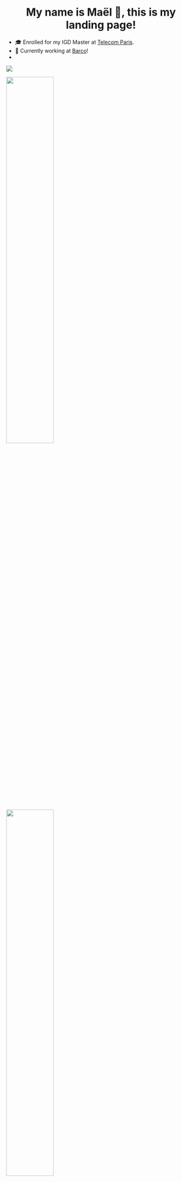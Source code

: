 <h1 align="center"> My name is Maël 🔭, this is my landing page! </h1>

<!--
**Skyepulse/Skyepulse** is a ✨ _special_ ✨ repository because its `README.md` (this file) appears on your GitHub profile.

Here are some ideas to get you started:

- 🔭 I’m currently working on ...
- 🌱 I’m currently learning ...
- 👯 I’m looking to collaborate on ...
- 🤔 I’m looking for help with ...
- 💬 Ask me about ...
- 📫 How to reach me: ...
- 😄 Pronouns: ...
- ⚡ Fun fact: ...
-->

- 🎓 Enrolled for my IGD Master at [Telecom Paris](https://www.telecom-paris.fr/).
- 🌱 Currently working at [Barco](https://www.barco.com/en)!
- 
![](https://komarev.com/ghpvc/?username=your-github-username)

  <img height="50%" width="auto" src ="https://github-readme-stats.vercel.app/api?username=Skyepulse&show_icons=true&count_private=true&theme=tokyonight&hide_border=true&hide=stars&bg_color=00000000&rank_icon=github">
  <img height="50%" width="auto" src ="https://github-readme-stats.vercel.app/api/top-langs/?username=Skyepulse&layout=compact&hide_border=true&theme=tokyonight&bg_color=00000000&langs_count=6&hide=jupyter%20notebook,tex,css,php">

---
### Check out my new [portfolio website](https://skyepulse.github.io) !

---

### 🚀 Check Out My Latest Project!

**🧠 Convolutional Neural Network Visualizer**  
An interactive tool to **see animated inferences** and explore the **inner workings** of a CNN with a BabylonJS Scene.

🔗 [**Click Here to Try It Live**](https://www.008032025.xyz)

---

### 🎨 Latest Images Drawn by users of the Visualizer

<div style="display: flex; justify-content: center; gap: 10px; flex-wrap: wrap;">
  <img src="https://www.008032025.xyz/api/random_image?t={{TIMESTAMP1}}" alt="Random Image" width="200"/>
  <img src="https://www.008032025.xyz/api/random_image?t={{TIMESTAMP2}}" alt="Random Image" width="200"/>
  <img src="https://www.008032025.xyz/api/random_image?t={{TIMESTAMP3}}" alt="Random Image" width="200"/>
  <img src="https://www.008032025.xyz/api/random_image?t={{TIMESTAMP4}}" alt="Random Image" width="200"/>
  <img src="https://www.008032025.xyz/api/random_image?t={{TIMESTAMP5}}" alt="Random Image" width="200"/>
  <img src="https://www.008032025.xyz/api/random_image?t={{TIMESTAMP6}}" alt="Random Image" width="200"/>
  <img src="https://www.008032025.xyz/api/random_image?t={{TIMESTAMP7}}" alt="Random Image" width="200"/>
  <img src="https://www.008032025.xyz/api/random_image?t={{TIMESTAMP8}}" alt="Random Image" width="200"/>
</div>



> ✏️ These are selected by random among the the most recent images drawn by users and used as inputs in the live CNN visualizer above — updating in real time as people interact with it!

---
